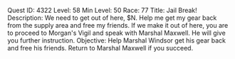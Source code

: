 Quest ID: 4322
Level: 58
Min Level: 50
Race: 77
Title: Jail Break!
Description: We need to get out of here, $N. Help me get my gear back from the supply area and free my friends. If we make it out of here, you are to proceed to Morgan's Vigil and speak with Marshal Maxwell. He will give you further instruction.
Objective: Help Marshal Windsor get his gear back and free his friends. Return to Marshal Maxwell if you succeed.

